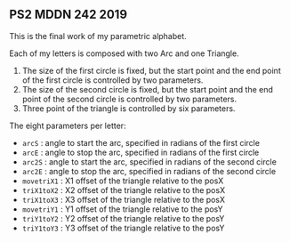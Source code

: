 ## PS2 MDDN 242 2019

This is the final work of my parametric alphabet.

Each of my letters is composed with two Arc and one Triangle. 
1) The size of the first circle is fixed, but the start point and the end point of the first circle is controlled by two parameters.
2) The size of the second circle is fixed, but the start point and the end point of the second circle is controlled by two parameters.
2) Three point of the triangle is controlled by six parameters.

The eight parameters per letter:
  * `arcS` : angle to start the arc, specified in radians of the first circle
  * `arcE` : angle to stop the arc, specified in radians of the first circle
  * `arc2S` : angle to start the arc, specified in radians of the second circle
  * `arc2E` : angle to stop the arc, specified in radians of the second circle
  * `movetriX1` : X1 offset of the triangle relative to the posX
  * `triX1toX2` : X2 offset of the triangle relative to the posX
  * `triX1toX3` : X3 offset of the triangle relative to the posX
  * `movetriY1` : Y1 offset of the triangle relative to the posY
  * `triY1toY2` : Y2 offset of the triangle relative to the posY
  * `triY1toY3` : Y3 offset of the triangle relative to the posY

